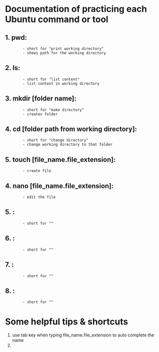 # Documentation of practicing each Ubuntu command or tool
## 1. pwd:
            - short for "print working directory"
            - shows path for the working directory
## 2.  ls:
            - short for "list content"
            - list content in working directory
## 3.  mkdir [folder name]:
            - short for "make directory"
            - creates folder
## 4.  cd [folder path from working directory]:
            - short for "change directory"
            - change working directory to that folder
## 5.  touch [file_name.file_extension]:
            - create file
## 4.  nano [file_name.file_extension]:
            - edit the file
## 5.  :
            - short for ""
## 6.  :
            - short for ""
## 7.  :
            - short for ""
## 8.  :
            - short for ""


# Some helpful tips & shortcuts
1. use tab key when typing file_name.file_extension to auto complete the name
2. 